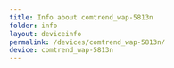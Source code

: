 ```yaml
---
title: Info about comtrend_wap-5813n
folder: info
layout: deviceinfo
permalink: /devices/comtrend_wap-5813n/
device: comtrend_wap-5813n
---
```

